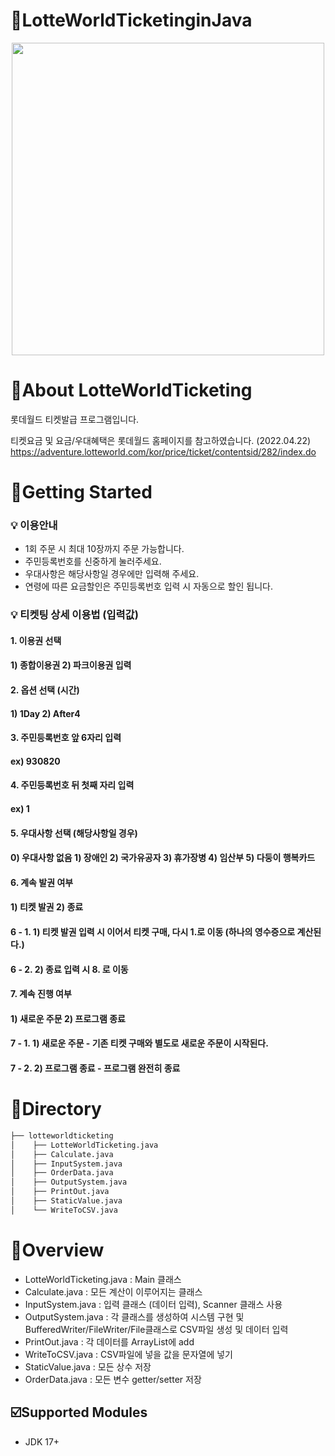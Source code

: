 # :pushpin:LotteWorldTicketinginJava

<p align="center">
<img src = "https://user-images.githubusercontent.com/86038910/164522037-81c5f507-4b44-45e6-8d94-c3d56ecf4c8e.png" width="500px">
</p>

# 📎About LotteWorldTicketing
롯데월드 티켓발급 프로그램입니다.

티켓요금 및 요금/우대혜택은 롯데월드 홈페이지를 참고하였습니다. (2022.04.22)
https://adventure.lotteworld.com/kor/price/ticket/contentsid/282/index.do

# :page_with_curl:Getting Started

### :bulb: 이용안내
+ 1회 주문 시 최대 10장까지 주문 가능합니다.
+ 주민등록번호를 신중하게 눌러주세요.
+ 우대사항은 해당사항일 경우에만 입력해 주세요.
+ 연령에 따른 요금할인은 주민등록번호 입력 시 자동으로 할인 됩니다.

### :bulb: 티켓팅 상세 이용법 (입력값)

#### 1. 이용권 선택

#### 1) 종합이용권 2) 파크이용권 입력

#### 2. 옵션 선택 (시간) 

#### 1) 1Day 2) After4 

#### 3. 주민등록번호 앞 6자리 입력 

#### ex) 930820

#### 4. 주민등록번호 뒤 첫째 자리 입력

#### ex) 1

#### 5. 우대사항 선택 (해당사항일 경우) 

#### 0) 우대사항 없음 1) 장애인 2) 국가유공자 3) 휴가장병 4) 임산부 5) 다둥이 행복카드

#### 6. 계속 발권 여부

#### 1) 티켓 발권 2) 종료      

#### 6 - 1. 1) 티켓 발권 입력 시 이어서 티켓 구매, 다시 1.로 이동 (하나의 영수증으로 계산된다.)

#### 6 - 2. 2) 종료 입력 시 8. 로 이동 

#### 7. 계속 진행 여부

#### 1) 새로운 주문 2) 프로그램 종료

#### 7 - 1. 1) 새로운 주문 - 기존 티켓 구매와 별도로 새로운 주문이 시작된다.

#### 7 - 2. 2) 프로그램 종료 - 프로그램 완전히 종료

# 📂Directory

```bash
├── lotteworldticketing
│    ├── LotteWorldTicketing.java
│    ├── Calculate.java
│    ├── InputSystem.java
│    ├── OrderData.java
│    ├── OutputSystem.java
│    ├── PrintOut.java
│    ├── StaticValue.java
│    └── WriteToCSV.java
```

# 📙Overview

+ LotteWorldTicketing.java : Main 클래스
+ Calculate.java : 모든 계산이 이루어지는 클래스
+ InputSystem.java : 입력 클래스 (데이터 입력), Scanner 클래스 사용
+ OutputSystem.java : 각 클래스를 생성하여 시스템 구현 및 BufferedWriter/FileWriter/File클래스로 CSV파일 생성 및 데이터 입력
+ PrintOut.java : 각 데이터를 ArrayList에 add
+ WriteToCSV.java : CSV파일에 넣을 값을 문자열에 넣기
+ StaticValue.java : 모든 상수 저장
+ OrderData.java : 모든 변수 getter/setter 저장


## :ballot_box_with_check:Supported Modules
+ JDK 17+
